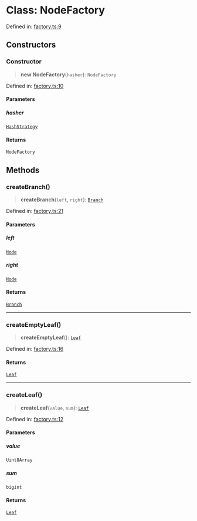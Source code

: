 # Class: NodeFactory

Defined in: [factory.ts:9](https://github.com/dcdpr/did-btcr2-js/blob/c82bc5c69016e1146a0c52c6e6b21621f5abd6d4/packages/smt/src/factory.ts#L9)

## Constructors

### Constructor

> **new NodeFactory**(`hasher`): `NodeFactory`

Defined in: [factory.ts:10](https://github.com/dcdpr/did-btcr2-js/blob/c82bc5c69016e1146a0c52c6e6b21621f5abd6d4/packages/smt/src/factory.ts#L10)

#### Parameters

##### hasher

[`HashStrategy`](../interfaces/HashStrategy.md)

#### Returns

`NodeFactory`

## Methods

### createBranch()

> **createBranch**(`left`, `right`): [`Branch`](Branch.md)

Defined in: [factory.ts:21](https://github.com/dcdpr/did-btcr2-js/blob/c82bc5c69016e1146a0c52c6e6b21621f5abd6d4/packages/smt/src/factory.ts#L21)

#### Parameters

##### left

[`Node`](../interfaces/Node.md)

##### right

[`Node`](../interfaces/Node.md)

#### Returns

[`Branch`](Branch.md)

***

### createEmptyLeaf()

> **createEmptyLeaf**(): [`Leaf`](Leaf.md)

Defined in: [factory.ts:16](https://github.com/dcdpr/did-btcr2-js/blob/c82bc5c69016e1146a0c52c6e6b21621f5abd6d4/packages/smt/src/factory.ts#L16)

#### Returns

[`Leaf`](Leaf.md)

***

### createLeaf()

> **createLeaf**(`value`, `sum`): [`Leaf`](Leaf.md)

Defined in: [factory.ts:12](https://github.com/dcdpr/did-btcr2-js/blob/c82bc5c69016e1146a0c52c6e6b21621f5abd6d4/packages/smt/src/factory.ts#L12)

#### Parameters

##### value

`Uint8Array`

##### sum

`bigint`

#### Returns

[`Leaf`](Leaf.md)

